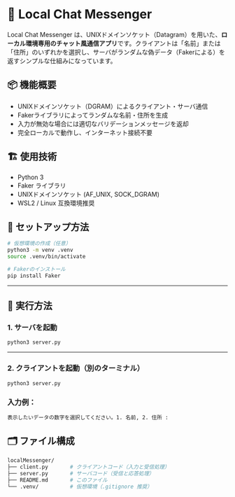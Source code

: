 # 📨 Local Chat Messenger

Local Chat Messenger は、UNIXドメインソケット（Datagram）を用いた、**ローカル環境専用のチャット風通信アプリ**です。クライアントは「名前」または「住所」のいずれかを選択し、サーバがランダムな偽データ（Fakerによる）を返すシンプルな仕組みになっています。

## 📦 機能概要

- UNIXドメインソケット（DGRAM）によるクライアント・サーバ通信
- Fakerライブラリによってランダムな名前・住所を生成
- 入力が無効な場合には適切なバリデーションメッセージを返却
- 完全ローカルで動作し、インターネット接続不要

## 🏗️ 使用技術

- Python 3
- Faker ライブラリ
- UNIXドメインソケット (AF_UNIX, SOCK_DGRAM)
- WSL2 / Linux 互換環境推奨

## 🔧 セットアップ方法

```bash
# 仮想環境の作成（任意）
python3 -m venv .venv
source .venv/bin/activate

# Fakerのインストール
pip install Faker
```

---

## 🚀 実行方法

### 1. サーバを起動

```bash
python3 server.py
```
---

### 2. クライアントを起動（別のターミナル）

```bash
python3 server.py
```
### 入力例：
```bash
表示したいデータの数字を選択してください。1. 名前, 2. 住所 :
```

## 🗂️ ファイル構成

```bash
localMessenger/
├── client.py       # クライアントコード（入力と受信処理）
├── server.py       # サーバコード（受信と応答処理）
├── README.md       # このファイル
└── .venv/          # 仮想環境（.gitignore 推奨）
```


